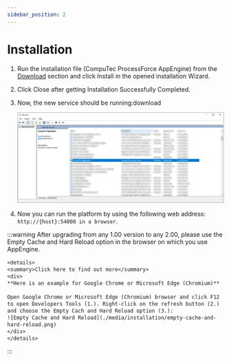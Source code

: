 ```yaml
---
sidebar_position: 2
---
```


# Installation

1. Run the installation file (CompuTec ProcessForce AppEngine) from the [Download](../releases/appengine/download.md) section and click Install in the opened installation Wizard.
2. Click Close after getting Installation Successfully Completed.
3. Now, the new service should be running:download

    ![Services](./media/installation/appengine-service.webp)
4. Now you can run the platform by using the following web address: `http://{host}:54000 in a browser`.

:::warning
    After upgrading from any 1.00 version to any 2.00, please use the Empty Cache and Hard Reload option in the browser on which you use AppEngine.

    <details>
    <summary>Click here to find out more</summary>
    <div>
    **Here is an example for Google Chrome or Microsoft Edge (Chromium)**

    Open Google Chrome or Microsoft Edge (Chromium) browser and click F12 to open Developers Tools (1.). Right-click on the refresh button (2.) and choose the Empty Cach and Hard Reload option (3.):
    ![Empty Cache and Hard Reload](./media/installation/empty-cache-and-hard-reload.png)
    </div>
    </details>
:::
